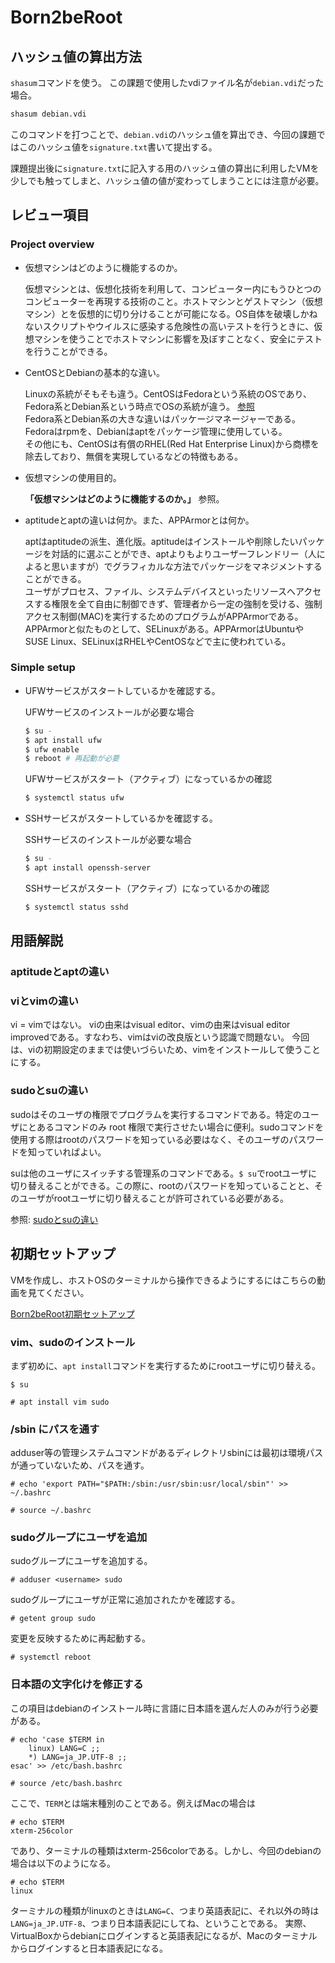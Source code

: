 # Born2beRoot

## ハッシュ値の算出方法

`shasum`コマンドを使う。
この課題で使用したvdiファイル名が`debian.vdi`だった場合。

```bash
shasum debian.vdi
```

このコマンドを打つことで、`debian.vdi`のハッシュ値を算出でき、今回の課題ではこのハッシュ値を`signature.txt`書いて提出する。

課題提出後に`signature.txt`に記入する用のハッシュ値の算出に利用したVMを少しでも触ってしまと、ハッシュ値の値が変わってしまうことには注意が必要。

## レビュー項目

### Project overview

- 仮想マシンはどのように機能するのか。

  仮想マシンとは、仮想化技術を利用して、コンピューター内にもうひとつのコンピューターを再現する技術のこと。ホストマシンとゲストマシン（仮想マシン）とを仮想的に切り分けることが可能になる。OS自体を破壊しかねないスクリプトやウイルスに感染する危険性の高いテストを行うときに、仮想マシンを使うことでホストマシンに影響を及ぼすことなく、安全にテストを行うことができる。

- CentOSとDebianの基本的な違い。

  Linuxの系統がそもそも違う。CentOSはFedoraという系統のOSであり、 Fedora系とDebian系という時点でOSの系統が違う。
  [参照](https://gigazine.net/news/20060827_linux_distributions)</br>
  Fedora系とDebian系の大きな違いはパッケージマネージャーである。Fedoraはrpmを、Debianはaptをパッケージ管理に使用している。</br>
  その他にも、CentOSは有償のRHEL(Red Hat Enterprise Linux)から商標を除去しており、無償を実現しているなどの特徴もある。

- 仮想マシンの使用目的。

  **「仮想マシンはどのように機能するのか。」** 参照。

- aptitudeとaptの違いは何か。また、APPArmorとは何か。

  aptはaptitudeの派生、進化版。aptitudeはインストールや削除したいパッケージを対話的に選ぶことができ、aptよりもよりユーザーフレンドリー（人によると思いますが）でグラフィカルな方法でパッケージをマネジメントすることができる。</br>
  ユーザがプロセス、ファイル、システムデバイスといったリソースへアクセスする権限を全て自由に制御できず、管理者から一定の強制を受ける、強制アクセス制御(MAC)を実行するためのプログラムがAPPArmorである。</br>
  APPArmorと似たものとして、SELinuxがある。APPArmorはUbuntuやSUSE Linux、SELinuxはRHELやCentOSなどで主に使われている。

### Simple setup

- UFWサービスがスタートしているかを確認する。

  UFWサービスのインストールが必要な場合

  ```bash
  $ su -
  $ apt install ufw
  $ ufw enable
  $ reboot # 再起動が必要
  ```

  UFWサービスがスタート（アクティブ）になっているかの確認

  ```bash
  $ systemctl status ufw
  ```

- SSHサービスがスタートしているかを確認する。

  SSHサービスのインストールが必要な場合

  ```bash
  $ su -
  $ apt install openssh-server
  ```

  SSHサービスがスタート（アクティブ）になっているかの確認

  ```bash
  $ systemctl status sshd
  ```

## 用語解説

### aptitudeとaptの違い

### viとvimの違い

vi = vimではない。
viの由来はvisual editor、vimの由来はvisual editor improvedである。すなわち、vimはviの改良版という認識で問題ない。
今回は、viの初期設定のままでは使いづらいため、vimをインストールして使うことにする。

### sudoとsuの違い

sudoはそのユーザの権限でプログラムを実行するコマンドである。特定のユーザにとあるコマンドのみ root 権限で実行させたい場合に便利。sudoコマンドを使用する際はrootのパスワードを知っている必要はなく、そのユーザのパスワードを知っていればよい。

suは他のユーザにスイッチする管理系のコマンドである。`$ su`でrootユーザに切り替えることができる。この際に、rootのパスワードを知っていることと、そのユーザがrootユーザに切り替えることが許可されている必要がある。

参照: [sudoとsuの違い](http://tooljp.com/windows/chigai/html/Linux/sudo-su-chigai.html)

## 初期セットアップ

VMを作成し、ホストOSのターミナルから操作できるようにするにはこちらの動画を見てください。

[Born2beRoot初期セットアップ](B2B_setup.mp4)

### vim、sudoのインストール

まず初めに、`apt install`コマンドを実行するためにrootユーザに切り替える。

```terminal
$ su

# apt install vim sudo
```

### /sbin にパスを通す

adduser等の管理システムコマンドがあるディレクトリsbinには最初は環境パスが通っていないため、パスを通す。

```terminal
# echo 'export PATH="$PATH:/sbin:/usr/sbin:usr/local/sbin"' >> ~/.bashrc

# source ~/.bashrc
```

### sudoグループにユーザを追加

sudoグループにユーザを追加する。

```terminal
# adduser <username> sudo
```

sudoグループにユーザが正常に追加されたかを確認する。

```terminal
# getent group sudo
```

変更を反映するために再起動する。

```terminal
# systemctl reboot
```

### 日本語の文字化けを修正する

この項目はdebianのインストール時に言語に日本語を選んだ人のみが行う必要がある。

```terminal
# echo 'case $TERM in
    linux) LANG=C ;;
    *) LANG=ja_JP.UTF-8 ;;
esac' >> /etc/bash.bashrc

# source /etc/bash.bashrc
```

ここで、`TERM`とは端末種別のことである。例えばMacの場合は

```terminal
# echo $TERM
xterm-256color
```

であり、ターミナルの種類はxterm-256colorである。しかし、今回のdebianの場合は以下のようになる。

```terminal
# echo $TERM
linux
```

ターミナルの種類がlinuxのときは`LANG=C`、つまり英語表記に、それ以外の時は`LANG=ja_JP.UTF-8`、つまり日本語表記にしてね、ということである。
実際、VirtualBoxからdebianにログインすると英語表記になるが、Macのターミナルからログインすると日本語表記になる。
